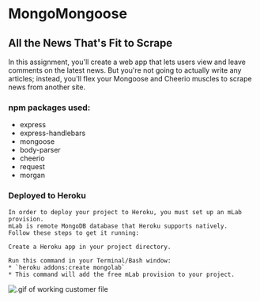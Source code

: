 # MongoMongoose

## All the News That's Fit to Scrape
In this assignment, you'll create a web app that lets users view and leave comments on the latest news. But you're not going to actually write any articles; instead, you'll flex your Mongoose and Cheerio muscles to scrape news from another site.

### npm packages used:
* express
* express-handlebars
* mongoose
* body-parser
* cheerio
* request
* morgan

### Deployed to Heroku
```
In order to deploy your project to Heroku, you must set up an mLab provision. 
mLab is remote MongoDB database that Heroku supports natively. 
Follow these steps to get it running:

Create a Heroku app in your project directory.

Run this command in your Terminal/Bash window:
* `heroku addons:create mongolab`
* This command will add the free mLab provision to your project.
```


![.gif of working customer file](images/nytimes.gif)

